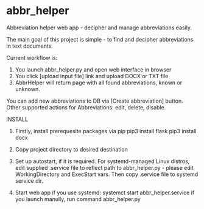 # abbr_helper
Abbreviation helper web app - decipher and manage abbreviations easily.


The main goal of this project is simple - to find and decipher abbreviations in text documents.

Current workflow is:
  1. You launch abbr_helper.py and open web interface in browser
  1. You click [upload input file] link and upload DOCX or TXT file
  2. AbbrHelper will return page with all found abbreviations, known or unknown.
  
You can add new abbreviations to DB via [Create abbreviation] button.
Other supported actions for Abbreviations: edit, delete, disable.




INSTALL

  1. Firstly, install prerequesite packages via pip
    pip3 install flask
    pip3 install docx
  
  2. Copy project directory to desired destination
  
  3. Set up autostart, if it is required.
    For systemd-managed Linux distros, edit supplied .service file to reflect path to abbr_helper.py - please edit WorkingDirectory and ExecStart vars. Then copy .service file to systemd service dir. 
    
  4. Start web app
    if you use systemd: systemct start abbr_helper.service
    if you launch manully, run command abbr_helper.py

